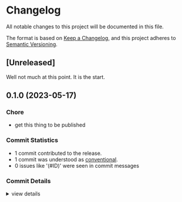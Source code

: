 # Changelog
All notable changes to this project will be documented in this file.

The format is based on [Keep a Changelog](https://keepachangelog.com/en/1.1.0/),
and this project adheres to [Semantic Versioning](https://semver.org/spec/v2.0.0.html).

## [Unreleased]

Well not much at this point. It is the start.

## 0.1.0 (2023-05-17)

### Chore

 - <csr-id-60280b48513450f846135475fd273f1fda9ef9e6/> get this thing to be published

### Commit Statistics

<csr-read-only-do-not-edit/>

 - 1 commit contributed to the release.
 - 1 commit was understood as [conventional](https://www.conventionalcommits.org).
 - 0 issues like '(#ID)' were seen in commit messages

### Commit Details

<csr-read-only-do-not-edit/>

<details><summary>view details</summary>

 * **Uncategorized**
    - Get this thing to be published ([`60280b4`](https://github.com/ssoudan/gcp-vertex-ai-generative-ai/commit/60280b48513450f846135475fd273f1fda9ef9e6))
</details>

